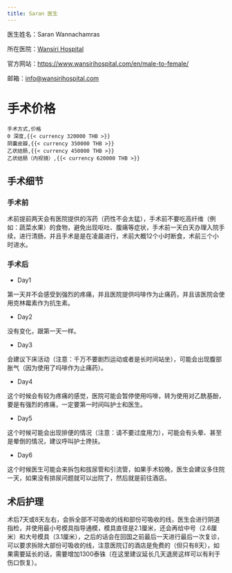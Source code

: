 ```yaml
---
title: Saran 医生
---
```


医生姓名：Saran Wannachamras

所在医院：[Wansiri Hospital](https://maps.app.goo.gl/MeiVuPNTQvJvzon36)

官方网站：<https://www.wansirihospital.com/en/male-to-female/>

邮箱：<info@wansirihospital.com>

# 手术价格

```csv
手术方式,价格
0 深度,{{< currency 320000 THB >}}
阴囊皮瓣,{{< currency 350000 THB >}}
乙状结肠,{{< currency 450000 THB >}}
乙状结肠（内视镜）,{{< currency 620000 THB >}}
```

## 手术细节

### 手术前

术前提前两天会有医院提供的泻药（药性不会太猛），手术前不要吃高纤维（例如：蔬菜水果）的食物，避免出现呕吐、腹痛等症状，手术前一天白天办理入院手续，进行清肠，并且手术是是在凌晨进行，术前大概12个小时断食，术前三个小时进水。

### 手术后

- Day1

第一天并不会感受到强烈的疼痛，并且医院提供吗啡作为止痛药，并且该医院会使用克林霉素作为抗生素。

- Day2

没有变化，跟第一天一样。

- Day3

会建议下床活动（注意：千万不要剧烈运动或者是长时间站坐），可能会出现腹部胀气（因为使用了吗啡作为止痛药）。

- Day4

这个时候会有较为疼痛的感觉，医院可能会暂停使用吗啡，转为使用对乙酰基酚，要是有强烈的疼痛，一定要第一时间叫护士和医生。

- Day5

这个时候可能会出现排便的情况（注意：请不要过度用力），可能会有头晕、甚至是晕倒的情况，建议呼叫护士搀扶。

- Day6

这个时候医生可能会来拆包和拔尿管和引流管，如果手术较晚，医生会建议多住院一天，如果没有排尿问题就可以出院了，然后就是前往酒店。

## 术后护理

术后7天或8天左右，会拆全部不可吸收的线和部份可吸收的线，医生会进行阴道指检，并使用最小号模具指导通模，模具直径是2.1厘米，还会再给中号（2.6厘米）和大号模具（3.1厘米），之后的话会在回国之前最后一天进行最后一次复诊，可以要求拆除大部份可吸收的线，注意医院订的酒店是免费的（但只有8天），如果需要延长的话，需要增加1300泰铢（在这里建议延长几天退房这样可以有利于伤口恢复）。
